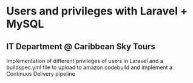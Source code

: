 # Users and privileges with Laravel + MySQL
## IT Department @ Caribbean Sky Tours
Implementation of different privileges of users in Laravel and a buildspec.yml file to upload to amazon codebuild and implement a Continuos Delivery pipeline
